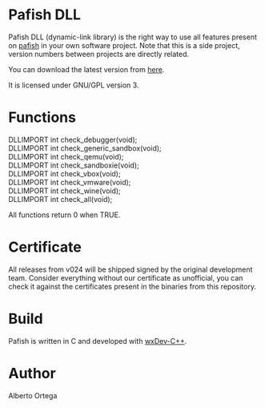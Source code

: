 # Pafish DLL

Pafish DLL (dynamic-link library) is the right way to use all features present on [pafish](https://github.com/a0rtega/pafish) in your own software project. Note that this is a side project, version numbers between projects are directly related.

You can download the latest version from [here](https://github.com/a0rtega/pafish-dll/raw/master/pafish.dll).

It is licensed under GNU/GPL version 3.

# Functions

DLLIMPORT int check\_debugger(void);  
DLLIMPORT int check\_generic\_sandbox(void);  
DLLIMPORT int check\_qemu(void);  
DLLIMPORT int check\_sandboxie(void);  
DLLIMPORT int check\_vbox(void);  
DLLIMPORT int check\_vmware(void);  
DLLIMPORT int check\_wine(void);  
DLLIMPORT int check\_all(void);

All functions return 0 when TRUE.

# Certificate

All releases from v024 will be shipped signed by the original development team. Consider everything without our certificate as unofficial, you can check it against the certificates present in the binaries from this repository.

# Build

Pafish is written in C and developed with [wxDev-C++](http://wxdsgn.sourceforge.net/).

# Author

Alberto Ortega

